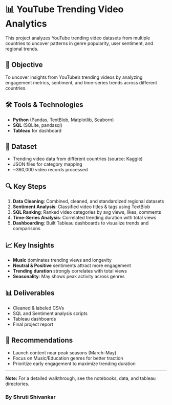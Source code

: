 # 📊 YouTube Trending Video Analytics

This project analyzes YouTube trending video datasets from multiple countries to uncover patterns in genre popularity, user sentiment, and regional trends.

## 🎯 Objective
To uncover insights from YouTube’s trending videos by analyzing engagement metrics, sentiment, and time-series trends across different countries.

## 🛠 Tools & Technologies
- **Python** (Pandas, TextBlob, Matplotlib, Seaborn)
- **SQL** (SQLite, pandasql)
- **Tableau** for dashboard

## 📂 Dataset
- Trending video data from different countries (source: Kaggle)
- JSON files for category mapping
- ~360,000 video records processed

## 🔍 Key Steps
1. **Data Cleaning**: Combined, cleaned, and standardized regional datasets  
2. **Sentiment Analysis**: Classified video titles & tags using TextBlob  
3. **SQL Ranking**: Ranked video categories by avg views, likes, comments  
4. **Time-Series Analysis**: Correlated trending duration with total views  
5. **Dashboarding**: Built Tableau dashboards to visualize trends and comparisons

## 📈 Key Insights
- **Music** dominates trending views and longevity
- **Neutral & Positive** sentiments attract more engagement
- **Trending duration** strongly correlates with total views
- **Seasonality**: May shows peak activity across genres

## 📊 Deliverables
- Cleaned & labeled CSVs
- SQL and Sentiment analysis scripts
- Tableau dashboards
- Final project report

## 📌 Recommendations
- Launch content near peak seasons (March–May)
- Focus on Music/Education genres for better traction
- Prioritize early engagement to maximize trending duration

---

**Note:** For a detailed walkthrough, see the notebooks, data, and tableau directories.
### By Shruti Shivankar
